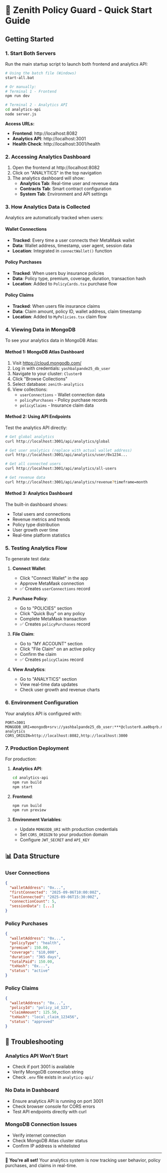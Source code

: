 # 🚀 Zenith Policy Guard - Quick Start Guide

## Getting Started

### 1. Start Both Servers

Run the main startup script to launch both frontend and analytics API:

```bash
# Using the batch file (Windows)
start-all.bat

# Or manually:
# Terminal 1 - Frontend
npm run dev

# Terminal 2 - Analytics API
cd analytics-api
node server.js
```

**Access URLs:**
- **Frontend**: http://localhost:8082
- **Analytics API**: http://localhost:3001
- **Health Check**: http://localhost:3001/health

### 2. Accessing Analytics Dashboard

1. Open the frontend at http://localhost:8082
2. Click on "ANALYTICS" in the top navigation
3. The analytics dashboard will show:
   - **Analytics Tab**: Real-time user and revenue data
   - **Contracts Tab**: Smart contract configuration  
   - **System Tab**: Environment and API settings

### 3. How Analytics Data is Collected

Analytics are automatically tracked when users:

#### Wallet Connections
- **Tracked**: Every time a user connects their MetaMask wallet
- **Data**: Wallet address, timestamp, user agent, session data
- **Location**: Integrated in `connectWallet()` function

#### Policy Purchases  
- **Tracked**: When users buy insurance policies
- **Data**: Policy type, premium, coverage, duration, transaction hash
- **Location**: Added to `PolicyCards.tsx` purchase flow

#### Policy Claims
- **Tracked**: When users file insurance claims  
- **Data**: Claim amount, policy ID, wallet address, claim timestamp
- **Location**: Added to `MyPolicies.tsx` claim flow

### 4. Viewing Data in MongoDB

To see your analytics data in MongoDB Atlas:

#### Method 1: MongoDB Atlas Dashboard
1. Visit https://cloud.mongodb.com/
2. Log in with credentials: `yashbalpande25_db_user`
3. Navigate to your cluster: `Cluster0`
4. Click "Browse Collections"
5. Select database: `zenith-analytics`
6. View collections:
   - `userConnections` - Wallet connection data
   - `policyPurchases` - Policy purchase records
   - `policyClaims` - Insurance claim data

#### Method 2: Using API Endpoints

Test the analytics API directly:

```bash
# Get global analytics
curl http://localhost:3001/api/analytics/global

# Get user analytics (replace with actual wallet address)
curl http://localhost:3001/api/analytics/user/0x1234...

# Get all connected users
curl http://localhost:3001/api/analytics/all-users

# Get revenue data
curl http://localhost:3001/api/analytics/revenue?timeframe=month
```

#### Method 3: Analytics Dashboard

The built-in dashboard shows:
- Total users and connections
- Revenue metrics and trends  
- Policy type distribution
- User growth over time
- Real-time platform statistics

### 5. Testing Analytics Flow

To generate test data:

1. **Connect Wallet**: 
   - Click "Connect Wallet" in the app
   - Approve MetaMask connection
   - ✅ Creates `userConnections` record

2. **Purchase Policy**:
   - Go to "POLICIES" section
   - Click "Quick Buy" on any policy
   - Complete MetaMask transaction
   - ✅ Creates `policyPurchases` record

3. **File Claim**:
   - Go to "MY ACCOUNT" section  
   - Click "File Claim" on an active policy
   - Confirm the claim
   - ✅ Creates `policyClaims` record

4. **View Analytics**:
   - Go to "ANALYTICS" section
   - View real-time data updates
   - Check user growth and revenue charts

### 6. Environment Configuration

Your analytics API is configured with:

```env
PORT=3001
MONGODB_URI=mongodb+srv://yashbalpande25_db_user:***@cluster0.aa0bqrb.mongodb.net/zenith-analytics
CORS_ORIGIN=http://localhost:8082,http://localhost:3000
```

### 7. Production Deployment

For production:

1. **Analytics API**:
   ```bash
   cd analytics-api
   npm run build
   npm start
   ```

2. **Frontend**:
   ```bash
   npm run build
   npm run preview
   ```

3. **Environment Variables**:
   - Update `MONGODB_URI` with production credentials
   - Set `CORS_ORIGIN` to your production domain
   - Configure `JWT_SECRET` and `API_KEY`

## 📊 Data Structure

### User Connections
```json
{
  "walletAddress": "0x...",
  "firstConnected": "2025-09-06T10:00:00Z",
  "lastConnected": "2025-09-06T15:30:00Z", 
  "connectionCount": 5,
  "sessionData": [...]
}
```

### Policy Purchases
```json
{
  "walletAddress": "0x...",
  "policyType": "health",
  "premium": 150.00,
  "coverage": "$10,000",
  "duration": "365 days",
  "totalPaid": 150.00,
  "txHash": "0x...",
  "status": "active"
}
```

### Policy Claims  
```json
{
  "walletAddress": "0x...",
  "policyId": "policy_id_123",
  "claimAmount": 125.50,
  "txHash": "local_claim_123456",
  "status": "approved"
}
```

## 🔧 Troubleshooting

### Analytics API Won't Start
- Check if port 3001 is available
- Verify MongoDB connection string
- Check `.env` file exists in `analytics-api/`

### No Data in Dashboard  
- Ensure analytics API is running on port 3001
- Check browser console for CORS errors
- Test API endpoints directly with curl

### MongoDB Connection Issues
- Verify internet connection
- Check MongoDB Atlas cluster status
- Confirm IP address is whitelisted

---

🎉 **You're all set!** Your analytics system is now tracking user behavior, policy purchases, and claims in real-time.
